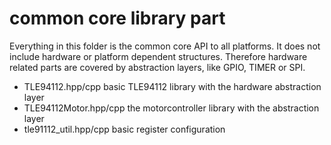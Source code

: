 # common core library part

Everything in this folder is the common core API to all platforms. It does not 
include hardware or platform dependent structures.
Therefore hardware related parts are covered by abstraction layers, like GPIO, TIMER or SPI.

* TLE94112.hpp/cpp basic TLE94112 library with the hardware abstraction layer
* TLE94112Motor.hpp/cpp the motorcontroller library with the abstraction layer
* tle91112_util.hpp/cpp basic register configuration